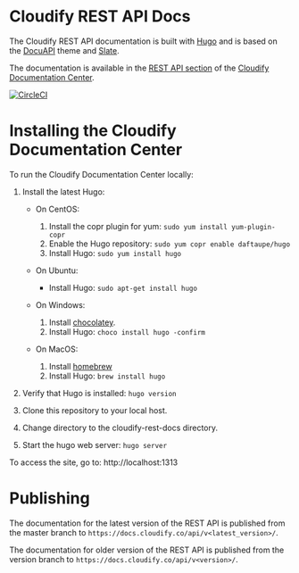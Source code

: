
Cloudify REST API Docs
======================

The Cloudify REST API documentation is built with [Hugo](https://gohugo.io/) and is based on the [DocuAPI](https://github.com/bep/docuapi) theme and [Slate](https://github.com/tripit/slate).

The documentation is available in the [REST API section](https://docs.cloudify.co/latest/developer/apis/rest-service/) of the [Cloudify Documentation Center](https://docs.cloudify.co/).

[![CircleCI](https://circleci.com/gh/cloudify-cosmo/cloudify-rest-docs/tree/master.svg?style=shield)](https://circleci.com/gh/cloudify-cosmo/cloudify-rest-docs/tree/master)

# Installing the Cloudify Documentation Center

To run the Cloudify Documentation Center locally:

1. Install the latest Hugo:

    * On CentOS:

        1. Install the copr plugin for yum: `sudo yum install yum-plugin-copr`
        1. Enable the Hugo repository: `sudo yum copr enable daftaupe/hugo`
        1. Install Hugo: `sudo yum install hugo`

    * On Ubuntu:
    
        * Install Hugo: `sudo apt-get install hugo`

    * On Windows:

        1. Install [chocolatey](https://chocolatey.org/install).
        1. Install Hugo: `choco install hugo -confirm`
        
    * On MacOS:

        1. Install [homebrew](https://brew.sh/)
        2. Install Hugo: `brew install hugo`

1. Verify that Hugo is installed: `hugo version`
1. Clone this repository to your local host.
1. Change directory to the cloudify-rest-docs directory.
1. Start the hugo web server: `hugo server`

To access the site, go to: http://localhost:1313

# Publishing

The documentation for the latest version of the REST API is published from the master branch to `https://docs.cloudify.co/api/v<latest_version>/`.

The documentation for older version of the REST API is published from the version branch to `https://docs.cloudify.co/api/v<version>/`.
